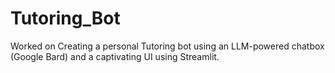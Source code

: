 # Tutoring_Bot
Worked on Creating a personal Tutoring bot using an LLM-powered chatbox (Google Bard) and a captivating UI using Streamlit.
